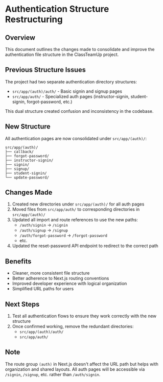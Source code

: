 # Authentication Structure Restructuring

## Overview
This document outlines the changes made to consolidate and improve the authentication file structure in the ClassTeamUp project.

## Previous Structure Issues
The project had two separate authentication directory structures:
- `src/app/(auth)/auth/` - Basic signin and signup pages
- `src/app/auth/` - Specialized auth pages (instructor-signin, student-signin, forgot-password, etc.)

This dual structure created confusion and inconsistency in the codebase.

## New Structure
All authentication pages are now consolidated under `src/app/(auth)/`:

```
src/app/(auth)/
├── callback/
├── forgot-password/
├── instructor-signin/
├── signin/
├── signup/
├── student-signin/
└── update-password/
```

## Changes Made
1. Created new directories under `src/app/(auth)/` for all auth pages
2. Moved files from `src/app/auth/` to corresponding directories in `src/app/(auth)/`
3. Updated all import and route references to use the new paths:
   - `/auth/signin` → `/signin`
   - `/auth/signup` → `/signup`
   - `/auth/forgot-password` → `/forgot-password`
   - etc.
4. Updated the reset-password API endpoint to redirect to the correct path

## Benefits
- Cleaner, more consistent file structure
- Better adherence to Next.js routing conventions
- Improved developer experience with logical organization
- Simplified URL paths for users

## Next Steps
1. Test all authentication flows to ensure they work correctly with the new structure
2. Once confirmed working, remove the redundant directories:
   - `src/app/(auth)/auth/`
   - `src/app/auth/`

## Note
The route group `(auth)` in Next.js doesn't affect the URL path but helps with organization and shared layouts. All auth pages will be accessible via `/signin`, `/signup`, etc. rather than `/auth/signin`. 